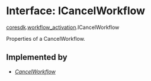# Interface: ICancelWorkflow

[coresdk](../modules/proto.coresdk.md).[workflow_activation](../modules/proto.coresdk.workflow_activation.md).ICancelWorkflow

Properties of a CancelWorkflow.

## Implemented by

* [*CancelWorkflow*](../classes/proto.coresdk.workflow_activation.cancelworkflow.md)
